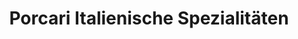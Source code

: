 ---
title: "Porcari Italienische Spezialitäten"
url: /kuehbach/porcari-italienische-spezialitaeten/
shop: Feinkost
---